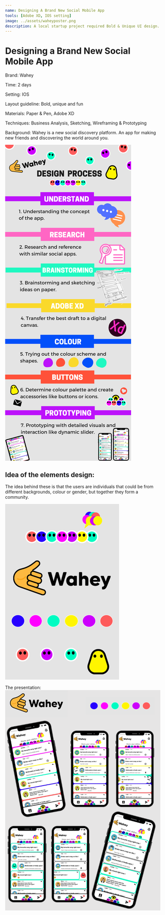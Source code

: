 ```yaml
---
name: Designing A Brand New Social Mobile App
tools: [Adobe XD, IOS setting]
image: ../assets/waheyposter.png
description: A local startup project required Bold & Unique UI design.
---
```


# Designing a Brand New Social Mobile App

Brand: Wahey

Time: 2 days

Setting: IOS

Layout guideline: Bold, unique and fun

Materials: Paper & Pen, Adobe XD

Techniques: Business Analysis, Sketching, Wireframing & Prototyping


Background: Wahey is a new social discovery platform. An app for making new friends and discovering the world around you.

![preview](../assets/WaheyP.png)

## Idea of the elements design:
The idea behind these is that the users are individuals that could be from different backgrounds, colour or gender, but together they form a community.

![search](../assets/elements.png)

The presentation:
![Prototype](../assets/waheyposter.png)
